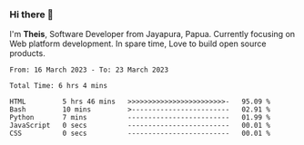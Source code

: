 ### Hi there 👋

I'm <b>Theis</b>, Software Developer from Jayapura, Papua. Currently focusing on Web platform development. In spare time, Love to build open source products.



 
 <!--START_SECTION:waka-->

```text
From: 16 March 2023 - To: 23 March 2023

Total Time: 6 hrs 4 mins

HTML         5 hrs 46 mins   >>>>>>>>>>>>>>>>>>>>>>>>-   95.09 %
Bash         10 mins         >------------------------   02.91 %
Python       7 mins          -------------------------   01.99 %
JavaScript   0 secs          -------------------------   00.01 %
CSS          0 secs          -------------------------   00.01 %
```

<!--END_SECTION:waka-->
